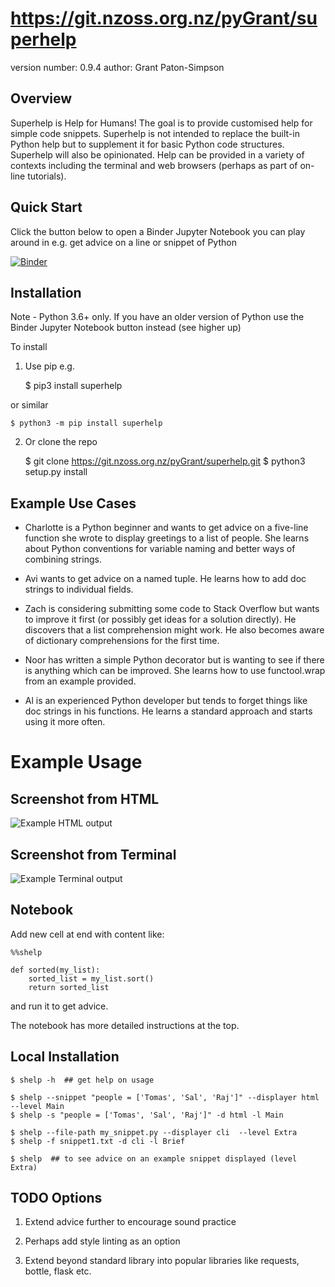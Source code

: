 # https://git.nzoss.org.nz/pyGrant/superhelp

version number: 0.9.4
author: Grant Paton-Simpson

## Overview

Superhelp is Help for Humans! The goal is to provide customised help for
simple code snippets. Superhelp is not intended to replace the built-in Python
help but to supplement it for basic Python code structures. Superhelp will
also be opinionated. Help can be provided in a variety of contexts including
the terminal and web browsers (perhaps as part of on-line tutorials).

## Quick Start

Click the button below to open a Binder Jupyter Notebook you can play around
in e.g. get advice on a line or snippet of Python

[![Binder](https://mybinder.org/badge_logo.svg)](https://mybinder.org/v2/git/https%3A%2F%2Fgit.nzoss.org.nz%2FpyGrant%2Fsuperhelp.git/master?filepath=notebooks%2FSuperhelpDemo.ipynb)

## Installation

Note - Python 3.6+ only. If you have an older version of Python use the Binder
Jupyter Notebook button instead (see higher up)

To install

1) Use pip e.g.

    $ pip3 install superhelp

or similar

    $ python3 -m pip install superhelp

2) Or clone the repo

    $ git clone https://git.nzoss.org.nz/pyGrant/superhelp.git
    $ python3 setup.py install

## Example Use Cases

* Charlotte is a Python beginner and wants to get advice on a five-line
function she wrote to display greetings to a list of people. She learns about
Python conventions for variable naming and better ways of combining strings.

* Avi wants to get advice on a named tuple. He learns how to add doc strings
to individual fields.

* Zach is considering submitting some code to Stack Overflow but wants to
improve it first (or possibly get ideas for a solution directly). He discovers
that a list comprehension might work. He also becomes aware of dictionary
comprehensions for the first time.

* Noor has written a simple Python decorator but is wanting to see if there is
anything which can be improved. She learns how to use functool.wrap from an
example provided.

* Al is an experienced Python developer but tends to forget things like doc
strings in his functions. He learns a standard approach and starts using it
more often.

# Example Usage

## Screenshot from HTML

![Example HTML output](https://git.nzoss.org.nz/pyGrant/superhelp/-/raw/master/example_html_output_1.png)

## Screenshot from Terminal

![Example Terminal output](https://git.nzoss.org.nz/pyGrant/superhelp/-/raw/master/example_terminal_output_1.png)

## Notebook

Add new cell at end with content like:

    %%shelp
    
    def sorted(my_list):
        sorted_list = my_list.sort()
        return sorted_list

and run it to get advice.

The notebook has more detailed instructions at the top.

## Local Installation

    $ shelp -h  ## get help on usage

    $ shelp --snippet "people = ['Tomas', 'Sal', 'Raj']" --displayer html --level Main
    $ shelp -s "people = ['Tomas', 'Sal', 'Raj']" -d html -l Main

    $ shelp --file-path my_snippet.py --displayer cli  --level Extra
    $ shelp -f snippet1.txt -d cli -l Brief

    $ shelp  ## to see advice on an example snippet displayed (level Extra)

    
## TODO Options

1) Extend advice further to encourage sound practice

2) Perhaps add style linting as an option

3) Extend beyond standard library into popular libraries like requests, bottle, flask etc.
